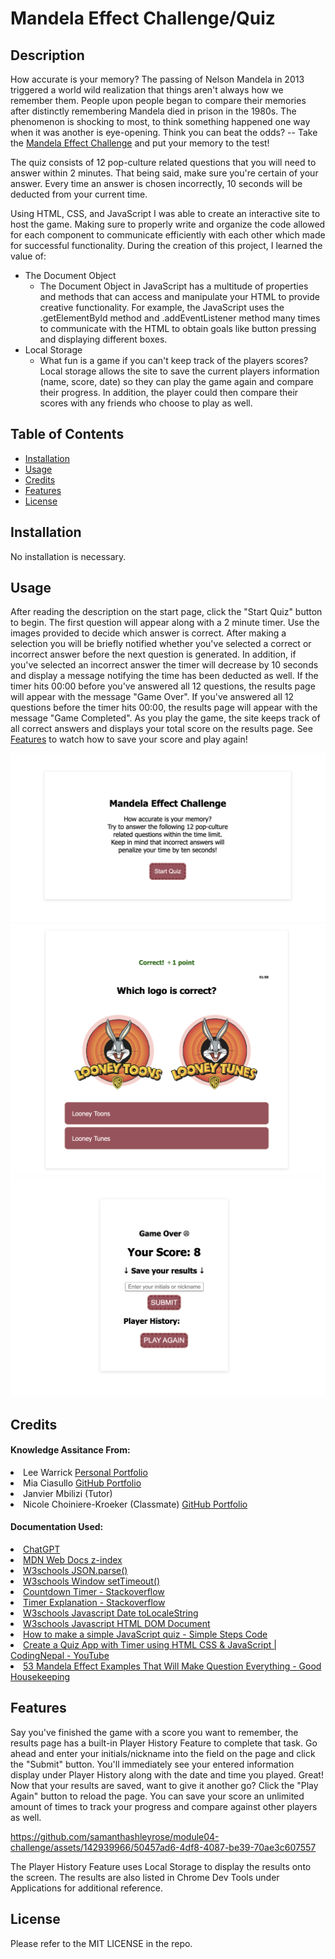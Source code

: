 # Mandela Effect Challenge/Quiz

## Description

How accurate is your memory? The passing of Nelson Mandela in 2013 triggered a world wild realization that things aren't always how we remember them. People upon people began to compare their memories after distinctly remembering Mandela died in prison in the 1980s. The phenomenon is shocking to most, to think something happened one way when it was another is eye-opening. Think you can beat the odds? -- Take the <a href="https://samanthashleyrose.github.io/Mandela-Effect-Challenge/">Mandela Effect Challenge</a> and put your memory to the test!  

The quiz consists of 12 pop-culture related questions that you will need to answer within 2 minutes. That being said, make sure you're certain of your answer. Every time an answer is chosen incorrectly, 10 seconds will be deducted from your current time.

Using HTML, CSS, and JavaScript I was able to create an interactive site to host the game. Making sure to properly write and organize the code allowed for each component to communicate efficiently with each other which made for successful functionality. During the creation of this project, I learned the value of:

- The Document Object
    - The Document Object in JavaScript has a multitude of properties and methods that can access and manipulate your HTML to provide creative functionality. For example, the JavaScript uses the .getElementById method and .addEventListener method many times to communicate with the HTML to obtain goals like button pressing and displaying different boxes.
- Local Storage
    - What fun is a game if you can't keep track of the players scores? Local storage allows the site to save the current players information (name, score, date) so they can play the game again and compare their progress. In addition, the player could then compare their scores with any friends who choose to play as well. 


## Table of Contents

- [Installation](#installation)
- [Usage](#usage)
- [Credits](#credits)
- [Features](#features)
- [License](#license)

## Installation

No installation is necessary.

## Usage

After reading the description on the start page, click the "Start Quiz" button to begin. The first question will appear along with a 2 minute timer. Use the images provided to decide which answer is correct. After making a selection you will be briefly notified whether you've selected a correct or incorrect answer before the next question is generated. In addition, if you've selected an incorrect answer the timer will decrease by 10 seconds and display a message notifying the time has been deducted as well. If the timer hits 00:00 before you've answered all 12 questions, the results page will appear with the message "Game Over". If you've answered all 12 questions before the timer hits 00:00, the results page will appear with the message "Game Completed". As you play the game, the site keeps track of all correct answers and displays your total score on the results page. See [Features](#features) to watch how to save your score and play again!


![Example screenshot of start page](./assets/images/start-box-example.png)
![Example screenshot of question page](./assets/images/question-box-example.png)
![Example screenshot of results page](./assets/images/results-box-example.png)

## Credits

#### Knowledge Assitance From:
<li>Lee Warrick <a href="https://leewarrick.com/">Personal Portfolio</a></li>
<li>Mia Ciasullo <a href="https://github.com/miacias">GitHub Portfolio</a></li>
<li>Janvier Mbilizi (Tutor)
<li>Nicole Choiniere-Kroeker (Classmate) <a href="https://github.com/nchoin">GitHub Portfolio</a></li>

#### Documentation Used:

<li><a href="https://chat.openai.com/">ChatGPT</a></li>
<li><a href="https://developer.mozilla.org/en-US/docs/Web/CSS/z-index">MDN Web Docs z-index</a></li>
<li><a href="https://www.w3schools.com/js/js_json_parse.asp">W3schools JSON.parse()</a></li>
<li><a href="https://www.w3schools.com/jsref/met_win_settimeout.asp">W3schools Window setTimeout()</a></li>
<li><a href="https://stackoverflow.com/questions/20618355/how-to-write-a-countdown-timer-in-javascript"> Countdown Timer - Stackoverflow</a></li>
<li><a href="https://stackoverflow.com/questions/40723239/i-need-some-explanation-for-some-of-this-code"> Timer Explanation - Stackoverflow</a></li>
<li><a href="https://www.w3schools.com/jsref/jsref_tolocalestring.asp">W3schools Javascript Date toLocaleString</a></li>
<li><a href="https://www.w3schools.com/js/js_htmldom_document.asp">W3schools Javascript HTML DOM Document</a></li>
<li><a href="https://simplestepscode.com/javascript-quiz-tutorial/">How to make a simple JavaScript quiz - Simple Steps Code</a></li>
<li><a href="https://www.youtube.com/watch?v=WUBhpSRS_fk">Create a Quiz App with Timer using HTML CSS & JavaScript | CodingNepal - YouTube</a></li>
<li><a href="https://www.goodhousekeeping.com/life/entertainment/g28438966/mandela-effect-examples/?utm_source=google&utm_medium=cpc&utm_campaign=arb_ga_ghk_d_bm_prog_org_us_g28438966&gclid=CjwKCAjwvfmoBhAwEiwAG2tqzEm3ILlTVFh9cMIXKPhYzc6PSgRWb6MrEcwgHy8IygZhuaA6ZZ4rTxoCr_cQAvD_BwE">53 Mandela Effect Examples That Will Make Question Everything - Good Housekeeping</a></li>

## Features

Say you've finished the game with a score you want to remember, the results page has a built-in Player History Feature to complete that task. Go ahead and enter your initials/nickname into the field on the page and click the "Submit" button. You'll immediately see your entered information display under Player History along with the date and time you played. Great! Now that your results are saved, want to give it another go? Click the "Play Again" button to reload the page. You can save your score an unlimited amount of times to track your progress and compare against other players as well. 

https://github.com/samanthashleyrose/module04-challenge/assets/142939966/50457ad6-4df8-4087-be39-70ae3c607557

The Player History Feature uses Local Storage to display the results onto the screen. The results are also listed in Chrome Dev Tools under Applications for additional reference.

## License

Please refer to the MIT LICENSE in the repo.
